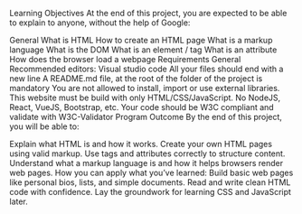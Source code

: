 Learning Objectives
At the end of this project, you are expected to be able to explain to anyone, without the help of Google:

General
What is HTML
How to create an HTML page
What is a markup language
What is the DOM
What is an element / tag
What is an attribute
How does the browser load a webpage
Requirements
General
Recommended editors: Visual studio code
All your files should end with a new line
A README.md file, at the root of the folder of the project is mandatory
You are not allowed to install, import or use external libraries. This website must be build with only HTML/CSS/JavaScript. No NodeJS, React, VueJS, Bootstrap, etc.
Your code should be W3C compliant and validate with W3C-Validator
Program Outcome
By the end of this project, you will be able to:

Explain what HTML is and how it works.
Create your own HTML pages using valid markup.
Use tags and attributes correctly to structure content.
Understand what a markup language is and how it helps browsers render web pages.
How you can apply what you’ve learned:
Build basic web pages like personal bios, lists, and simple documents.
Read and write clean HTML code with confidence.
Lay the groundwork for learning CSS and JavaScript later.
